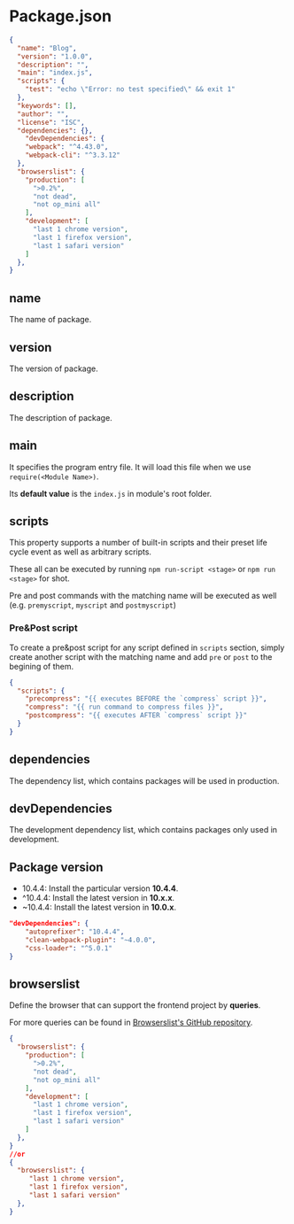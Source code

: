 # Package.json

```json
{
  "name": "Blog",
  "version": "1.0.0",
  "description": "",
  "main": "index.js",
  "scripts": {
    "test": "echo \"Error: no test specified\" && exit 1"
  },
  "keywords": [],
  "author": "",
  "license": "ISC",
  "dependencies": {},
	"devDependencies": {
    "webpack": "^4.43.0",
    "webpack-cli": "^3.3.12"
  },
  "browserslist": {
    "production": [
      ">0.2%",
      "not dead",
      "not op_mini all"
    ],
    "development": [
      "last 1 chrome version",
      "last 1 firefox version",
      "last 1 safari version"
    ]
  },
}
```

## name

The name of package.

## version

The version of package.

## description

The description of package.

## main

It specifies the program entry file. It will load this file when we use `require(<Module Name>)`.

Its **default value** is the `index.js` in module's root folder.

## scripts

This property supports a number of built-in scripts and their preset life cycle event as well as arbitrary scripts.

These all can be executed by running `npm run-script <stage>` or `npm run <stage>` for shot.

Pre and post commands with the matching name will be executed as well (e.g. `premyscript`, `myscript` and `postmyscript`)

### Pre&Post script

To create a pre&post script for any script defined in `scripts` section, simply create another script with the matching name and add `pre` or  `post` to the begining of them.

```json
{
  "scripts": {
    "precompress": "{{ executes BEFORE the `compress` script }}",
    "compress": "{{ run command to compress files }}",
    "postcompress": "{{ executes AFTER `compress` script }}"
  }
}
```

## dependencies

The dependency list, which contains  packages will be used in production.

## devDependencies

The development dependency list, which contains packages only used in development.

## Package version

* 10.4.4: Install the particular version **10.4.4**.
* ^10.4.4: Install the latest version in **10.x.x**.
* ~10.4.4: Install the latest version in **10.0.x**.

```json
"devDependencies": {
    "autoprefixer": "10.4.4",
    "clean-webpack-plugin": "~4.0.0",
    "css-loader": "^5.0.1"
}
```

## browserslist

Define the browser that can support the frontend project by **queries**.

For more queries can be found in [Browserslist's GitHub repository](https://github.com/browserslist/browserslist).

```json
{
  "browserslist": {
    "production": [
      ">0.2%",
      "not dead",
      "not op_mini all"
    ],
    "development": [
      "last 1 chrome version",
      "last 1 firefox version",
      "last 1 safari version"
    ]
  },
}
//or 
{
  "browserslist": {
     "last 1 chrome version",
     "last 1 firefox version",
     "last 1 safari version"
  },
}
```

